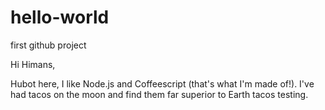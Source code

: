 # hello-world
first github project

Hi Himans,

Hubot here, I like Node.js and Coffeescript (that's what I'm made of!).
I've had tacos on the moon and find them far superior to Earth tacos testing.
